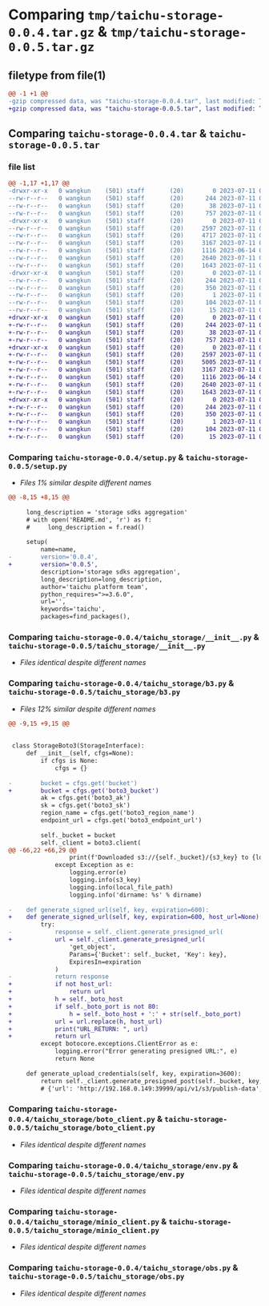 # Comparing `tmp/taichu-storage-0.0.4.tar.gz` & `tmp/taichu-storage-0.0.5.tar.gz`

## filetype from file(1)

```diff
@@ -1 +1 @@
-gzip compressed data, was "taichu-storage-0.0.4.tar", last modified: Tue Jul 11 09:19:04 2023, max compression
+gzip compressed data, was "taichu-storage-0.0.5.tar", last modified: Tue Jul 11 09:46:07 2023, max compression
```

## Comparing `taichu-storage-0.0.4.tar` & `taichu-storage-0.0.5.tar`

### file list

```diff
@@ -1,17 +1,17 @@
-drwxr-xr-x   0 wangkun    (501) staff       (20)        0 2023-07-11 09:19:04.893113 taichu-storage-0.0.4/
--rw-r--r--   0 wangkun    (501) staff       (20)      244 2023-07-11 09:19:04.892744 taichu-storage-0.0.4/PKG-INFO
--rw-r--r--   0 wangkun    (501) staff       (20)       38 2023-07-11 09:19:04.893369 taichu-storage-0.0.4/setup.cfg
--rw-r--r--   0 wangkun    (501) staff       (20)      757 2023-07-11 09:19:04.000000 taichu-storage-0.0.4/setup.py
-drwxr-xr-x   0 wangkun    (501) staff       (20)        0 2023-07-11 09:19:04.890443 taichu-storage-0.0.4/taichu_storage/
--rw-r--r--   0 wangkun    (501) staff       (20)     2597 2023-07-11 09:19:04.000000 taichu-storage-0.0.4/taichu_storage/__init__.py
--rw-r--r--   0 wangkun    (501) staff       (20)     4717 2023-07-11 01:58:58.000000 taichu-storage-0.0.4/taichu_storage/b3.py
--rw-r--r--   0 wangkun    (501) staff       (20)     3167 2023-07-11 09:19:04.000000 taichu-storage-0.0.4/taichu_storage/boto_client.py
--rw-r--r--   0 wangkun    (501) staff       (20)     1116 2023-06-14 01:52:14.000000 taichu-storage-0.0.4/taichu_storage/env.py
--rw-r--r--   0 wangkun    (501) staff       (20)     2640 2023-07-11 01:58:58.000000 taichu-storage-0.0.4/taichu_storage/minio_client.py
--rw-r--r--   0 wangkun    (501) staff       (20)     1643 2023-07-11 09:19:04.000000 taichu-storage-0.0.4/taichu_storage/obs.py
-drwxr-xr-x   0 wangkun    (501) staff       (20)        0 2023-07-11 09:19:04.892100 taichu-storage-0.0.4/taichu_storage.egg-info/
--rw-r--r--   0 wangkun    (501) staff       (20)      244 2023-07-11 09:19:04.000000 taichu-storage-0.0.4/taichu_storage.egg-info/PKG-INFO
--rw-r--r--   0 wangkun    (501) staff       (20)      350 2023-07-11 09:19:04.000000 taichu-storage-0.0.4/taichu_storage.egg-info/SOURCES.txt
--rw-r--r--   0 wangkun    (501) staff       (20)        1 2023-07-11 09:19:04.000000 taichu-storage-0.0.4/taichu_storage.egg-info/dependency_links.txt
--rw-r--r--   0 wangkun    (501) staff       (20)      104 2023-07-11 09:19:04.000000 taichu-storage-0.0.4/taichu_storage.egg-info/requires.txt
--rw-r--r--   0 wangkun    (501) staff       (20)       15 2023-07-11 09:19:04.000000 taichu-storage-0.0.4/taichu_storage.egg-info/top_level.txt
+drwxr-xr-x   0 wangkun    (501) staff       (20)        0 2023-07-11 09:46:07.047909 taichu-storage-0.0.5/
+-rw-r--r--   0 wangkun    (501) staff       (20)      244 2023-07-11 09:46:07.047649 taichu-storage-0.0.5/PKG-INFO
+-rw-r--r--   0 wangkun    (501) staff       (20)       38 2023-07-11 09:46:07.048004 taichu-storage-0.0.5/setup.cfg
+-rw-r--r--   0 wangkun    (501) staff       (20)      757 2023-07-11 09:44:59.000000 taichu-storage-0.0.5/setup.py
+drwxr-xr-x   0 wangkun    (501) staff       (20)        0 2023-07-11 09:46:07.045122 taichu-storage-0.0.5/taichu_storage/
+-rw-r--r--   0 wangkun    (501) staff       (20)     2597 2023-07-11 09:19:04.000000 taichu-storage-0.0.5/taichu_storage/__init__.py
+-rw-r--r--   0 wangkun    (501) staff       (20)     5005 2023-07-11 09:39:29.000000 taichu-storage-0.0.5/taichu_storage/b3.py
+-rw-r--r--   0 wangkun    (501) staff       (20)     3167 2023-07-11 09:19:04.000000 taichu-storage-0.0.5/taichu_storage/boto_client.py
+-rw-r--r--   0 wangkun    (501) staff       (20)     1116 2023-06-14 01:52:14.000000 taichu-storage-0.0.5/taichu_storage/env.py
+-rw-r--r--   0 wangkun    (501) staff       (20)     2640 2023-07-11 01:58:58.000000 taichu-storage-0.0.5/taichu_storage/minio_client.py
+-rw-r--r--   0 wangkun    (501) staff       (20)     1643 2023-07-11 09:19:04.000000 taichu-storage-0.0.5/taichu_storage/obs.py
+drwxr-xr-x   0 wangkun    (501) staff       (20)        0 2023-07-11 09:46:07.047283 taichu-storage-0.0.5/taichu_storage.egg-info/
+-rw-r--r--   0 wangkun    (501) staff       (20)      244 2023-07-11 09:46:07.000000 taichu-storage-0.0.5/taichu_storage.egg-info/PKG-INFO
+-rw-r--r--   0 wangkun    (501) staff       (20)      350 2023-07-11 09:46:07.000000 taichu-storage-0.0.5/taichu_storage.egg-info/SOURCES.txt
+-rw-r--r--   0 wangkun    (501) staff       (20)        1 2023-07-11 09:46:07.000000 taichu-storage-0.0.5/taichu_storage.egg-info/dependency_links.txt
+-rw-r--r--   0 wangkun    (501) staff       (20)      104 2023-07-11 09:46:07.000000 taichu-storage-0.0.5/taichu_storage.egg-info/requires.txt
+-rw-r--r--   0 wangkun    (501) staff       (20)       15 2023-07-11 09:46:07.000000 taichu-storage-0.0.5/taichu_storage.egg-info/top_level.txt
```

### Comparing `taichu-storage-0.0.4/setup.py` & `taichu-storage-0.0.5/setup.py`

 * *Files 1% similar despite different names*

```diff
@@ -8,15 +8,15 @@
 
     long_description = 'storage sdks aggregation'
     # with open('README.md', 'r') as f:
     #     long_description = f.read()
 
     setup(
         name=name,
-        version='0.0.4',
+        version='0.0.5',
         description='storage sdks aggregation',
         long_description=long_description,
         author='taichu platform team',
         python_requires=">=3.6.0",
         url='',
         keywords='taichu',
         packages=find_packages(),
```

### Comparing `taichu-storage-0.0.4/taichu_storage/__init__.py` & `taichu-storage-0.0.5/taichu_storage/__init__.py`

 * *Files identical despite different names*

### Comparing `taichu-storage-0.0.4/taichu_storage/b3.py` & `taichu-storage-0.0.5/taichu_storage/b3.py`

 * *Files 12% similar despite different names*

```diff
@@ -9,15 +9,15 @@
 
 
 class StorageBoto3(StorageInterface):
     def __init__(self, cfgs=None):
         if cfgs is None:
             cfgs = {}
 
-        bucket = cfgs.get('bucket')
+        bucket = cfgs.get('boto3_bucket')
         ak = cfgs.get('boto3_ak')
         sk = cfgs.get('boto3_sk')
         region_name = cfgs.get('boto3_region_name')
         endpoint_url = cfgs.get('boto3_endpoint_url')
 
         self._bucket = bucket
         self._client = boto3.client(
@@ -66,22 +66,29 @@
                 print(f'Downloaded s3://{self._bucket}/{s3_key} to {local_file_path}')
             except Exception as e:
                 logging.error(e)
                 logging.info(s3_key)
                 logging.info(local_file_path)
                 logging.info('dirname: %s' % dirname)
 
-    def generate_signed_url(self, key, expiration=600):
+    def generate_signed_url(self, key, expiration=600, host_url=None):
         try:
-            response = self._client.generate_presigned_url(
+            url = self._client.generate_presigned_url(
                 'get_object',
                 Params={'Bucket': self._bucket, 'Key': key},
                 ExpiresIn=expiration
             )
-            return response
+            if not host_url:
+                return url
+            h = self._boto_host
+            if self._boto_port is not 80:
+                h = self._boto_host + ':' + str(self._boto_port)
+            url = url.replace(h, host_url)
+            print("URL_RETURN: ", url)
+            return url
         except botocore.exceptions.ClientError as e:
             logging.error("Error generating presigned URL:", e)
             return None
 
     def generate_upload_credentials(self, key, expiration=3600):
         return self._client.generate_presigned_post(self._bucket, key, ExpiresIn=expiration)
         # {'url': 'http://192.168.0.149:39999/api/v1/s3/publish-data', 'fields': {'key': 'sys/test/abc.txt',
```

### Comparing `taichu-storage-0.0.4/taichu_storage/boto_client.py` & `taichu-storage-0.0.5/taichu_storage/boto_client.py`

 * *Files identical despite different names*

### Comparing `taichu-storage-0.0.4/taichu_storage/env.py` & `taichu-storage-0.0.5/taichu_storage/env.py`

 * *Files identical despite different names*

### Comparing `taichu-storage-0.0.4/taichu_storage/minio_client.py` & `taichu-storage-0.0.5/taichu_storage/minio_client.py`

 * *Files identical despite different names*

### Comparing `taichu-storage-0.0.4/taichu_storage/obs.py` & `taichu-storage-0.0.5/taichu_storage/obs.py`

 * *Files identical despite different names*


